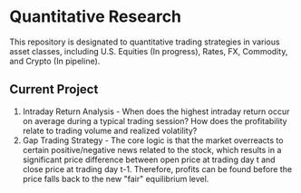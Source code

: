 # Quantitative Research
This repository is designated to quantitative trading strategies in various asset classes, including U.S. Equities (In progress), Rates, FX, Commodity, and Crypto (In pipeline). 

## Current Project
1. Intraday Return Analysis - When does the highest intraday return occur on average during a typical trading session? How does the profitability relate to trading volume and realized volatility?
2. Gap Trading Strategy - The core logic is that the market overreacts to certain positive/negative news related to the stock, which results in a significant price difference between open price at trading day t and close price at trading day t-1. Therefore, profits can be found before the price falls back to the new "fair" equilibrium level.   
